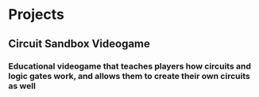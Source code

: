 # Projects
## Circuit Sandbox Videogame
### Educational videogame that teaches players how circuits and logic gates work, and allows them to create their own circuits as well
